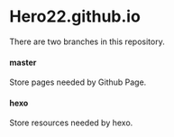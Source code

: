 # Hero22.github.io 
There are two branches in this repository.
#### master
Store pages needed by Github Page.

#### hexo
Store resources needed by hexo.
